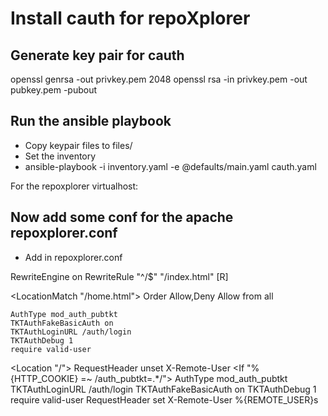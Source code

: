 Install cauth for repoXplorer
=============================

Generate key pair for cauth
---------------------------

openssl genrsa -out privkey.pem 2048
openssl rsa -in privkey.pem -out pubkey.pem -pubout

Run the ansible playbook
------------------------

- Copy keypair files to files/
- Set the inventory
- ansible-playbook -i inventory.yaml -e @defaults/main.yaml cauth.yaml  

For the repoxplorer virtualhost:

Now add some conf for the apache repoxplorer.conf
-------------------------------------------------

- Add in repoxplorer.conf

RewriteEngine  on
RewriteRule    "^/$"  "/index.html"  [R]

<LocationMatch "/home.html">
    Order Allow,Deny
    Allow from all

    AuthType mod_auth_pubtkt
    TKTAuthFakeBasicAuth on
    TKTAuthLoginURL /auth/login
    TKTAuthDebug 1
    require valid-user
</LocationMatch>


<Location "/">
    RequestHeader unset X-Remote-User
    <If "%{HTTP_COOKIE} =~ /auth_pubtkt=.*/">
        AuthType mod_auth_pubtkt
        TKTAuthLoginURL /auth/login
        TKTAuthFakeBasicAuth on
        TKTAuthDebug 1
        require valid-user
        RequestHeader set X-Remote-User %{REMOTE_USER}s
    </If>
</Location>
